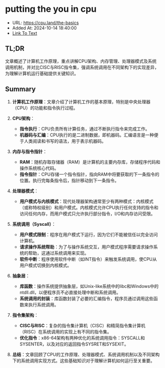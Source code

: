 # putting the you in cpu
- URL: https://cpu.land/the-basics
- Added At: 2024-10-14 18:40:00
- [Link To Text](2024-10-14-putting-the-you-in-cpu_raw.md)

## TL;DR
文章概述了计算机工作原理，重点讲解CPU架构、内存管理、处理器模式及系统调用机制，并对比CISC与RISC指令集，强调系统调用在不同架构下的实现差异，为理解计算机运行基础提供关键知识。

## Summary
1. **计算机工作原理**：文章介绍了计算机工作的基本原理，特别是中央处理器（CPU）的功能和指令执行过程。

2. **CPU架构**：
   - **指令执行**：CPU负责所有计算任务，通过不断执行指令来完成工作。
   - **机器码与汇编**：CPU执行的是二进制数据，即机器码。汇编语言是一种便于人类阅读和书写的语法，用于表示机器码。

3. **内存与指令指针**：
   - **RAM**：随机存取存储器（RAM）是计算机的主要内存库，存储程序代码和操作系统核心代码。
   - **指令指针**：CPU存储一个指令指针，指向RAM中将要获取的下一条指令的位置。执行完每条指令后，指针移动到下一条指令。

4. **处理器模式**：
   - **用户模式与内核模式**：现代处理器架构通常至少有两种模式：内核模式（或称特权级别）和用户模式。内核模式允许CPU执行任何支持的指令和访问任何内存，而用户模式只允许执行部分指令，I/O和内存访问受限。

5. **系统调用（Syscall）**：
   - **用户模式限制**：程序在用户模式下运行，因为它们不能被信任以完全访问计算机。
   - **请求操作系统帮助**：为了与操作系统交互，用户模式程序需要请求操作系统的帮助，这通过系统调用来实现。
   - **软件中断**：程序使用软件中断（如INT指令）来触发系统调用，使CPU从用户模式切换到内核模式。

6. **抽象层**：
   - **库函数**：操作系统提供抽象层，如Unix-like系统中的libc和Windows中的ntdll.dll，以便程序员不必直接处理中断和系统调用。
   - **系统调用的封装**：库函数封装了必要的汇编指令，程序员通过调用这些函数来执行系统调用。

7. **指令集架构**：
   - **CISC与RISC**：复杂的指令集计算机（CISC）和精简指令集计算机（RISC）在系统调用的实现上有不同的指令集。
   - **优化指令**：x86-64架构有两种优化的系统调用指令：SYSCALL和SYSENTER，以及对应的返回指令SYSRET和SYSEXIT。

8. **总结**：文章回顾了CPU的工作原理、处理器模式、系统调用机制以及不同架构下的系统调用实现方式。这些基础知识对于理解计算机如何运行至关重要。
